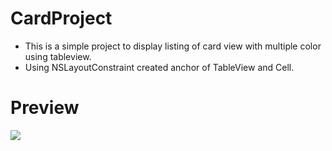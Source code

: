 # CardProject
* This is a simple project to display listing of card view with multiple color using tableview. 
* Using NSLayoutConstraint created anchor of TableView and Cell.

# Preview

<img src="http://hyperlocalnews.s3.amazonaws.com/uploads/202008/1598340968.png">
